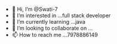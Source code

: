 - 👋 Hi, I’m @Swati-7
- 👀 I’m interested in ...full stack developer 
- 🌱 I’m currently learning ...java
- 💞️ I’m looking to collaborate on ...
- 📫 How to reach me ...7978886149

<!---
Swati-7/Swati-7 is a ✨ special ✨ repository because its `README.md` (this file) appears on your GitHub profile.
You can click the Preview link to take a look at your changes.
--->
